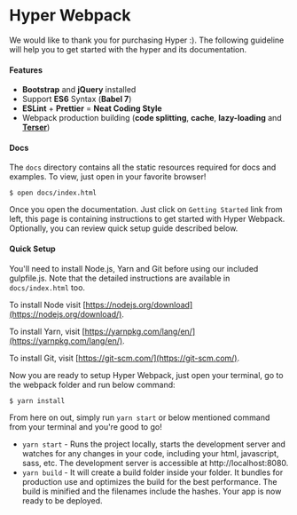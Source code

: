 # Hyper Webpack
We would like to thank you for purchasing Hyper :). The following guideline will help you to get started with the hyper and its documentation.


#### Features

- **Bootstrap** and **jQuery** installed
- Support **ES6** Syntax (**Babel 7**)
- **ESLint** + **Prettier** = **Neat Coding Style**
- Webpack production building (**code splitting**, **cache**, **lazy-loading** and [**Terser**](https://github.com/terser-js/terser))

#### Docs

The `docs` directory contains all the static resources required for docs and examples. To view, just open in your favorite browser!

```
$ open docs/index.html
```
Once you open the documentation. Just click on `Getting Started` link from left, this page is containing instructions to get started with Hyper Webpack. Optionally, you can review quick setup guide described below.

#### Quick Setup
You'll need to install Node.js, Yarn and Git before using our included gulpfile.js. Note that the detailed instructions are available in `docs/index.html` too.

To install Node visit [https://nodejs.org/download](https://nodejs.org/download/).

To install Yarn, visit [https://yarnpkg.com/lang/en/](https://yarnpkg.com/lang/en/).

To install Git, visit [https://git-scm.com/](https://git-scm.com/).

Now you are ready to setup Hyper Webpack, just open your terminal, go to the webpack folder and run below command:

```
$ yarn install
```

From here on out, simply run `yarn start` or below mentioned command from your terminal and you're good to go!

+ `yarn start` - Runs the project locally, starts the development server and watches for any changes in your code, including your html, javascript, sass, etc. The development server is accessible at http://localhost:8080.
+ `yarn build` - It will create a build folder inside your folder. It bundles for production use and optimizes the build for the best performance. The build is minified and the filenames include the hashes. Your app is now ready to be deployed.
